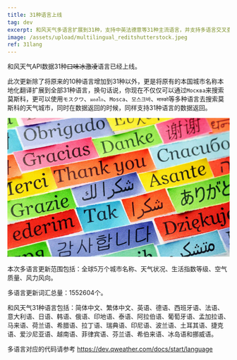 ```yaml
---
title: 31种语言上线
tag: dev
excerpt: 和风天气多语言扩展到31种，支持中英法德意等31种主流语言，并支持多语言交叉查询，支持全球城市多语言查询和展示。
image: /assets/upload/multilingual_reditshutterstock.jpeg
ref: 31lang
---
```


和风天气API数据31种~~口味冰激凌~~语言已经上线。

此次更新除了将原来的10种语言增加到31种以外，更是将原有的本国城市名称本地化翻译扩展到全部31种语言，换句话说，你现在不仅仅可以通过`Москва`来搜索莫斯科，更可以使用`モスクワ`、`มอสโก`、`Mosca`、`모스크바`、`मास्को`等多种语言去搜索莫斯科的天气城市，同时在数据返回的时候，同样支持31种语言的数据返回。

![多语言](/assets/upload/multilingual_reditshutterstock.jpeg)

本次多语言更新范围包括：全球5万个城市名称、天气状况、生活指数等级、空气质量、风力风向。

多语言更新词汇总量：1552604个。

和风天气31种语言包括：简体中文、繁体中文、英语、德语、西班牙语、法语、意大利语、日语、韩语、俄语、印地语、泰语、阿拉伯语、葡萄牙语、孟加拉语、马来语、荷兰语、希腊语、拉丁语、瑞典语、印尼语、波兰语、土耳其语、捷克语、爱沙尼亚语、越南语、菲律宾语、芬兰语、希伯来语、冰岛语和挪威语。

多语言对应的代码请参考 <https://dev.qweather.com/docs/start/language>


